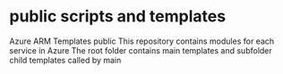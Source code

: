# public scripts and templates
Azure ARM Templates public
This repository contains modules for each service in Azure
The root folder contains main templates and subfolder child templates called by main

